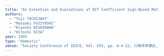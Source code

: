 ```yaml
---
title: "An Extention and Evaluations of DCT Coefficient Sign-Based Motion Detection Method for Motion JPEG Movies"
authors:
  - "Yuji TACHIZAKI"
  - "Masaaki FUJIYOSHI"
  - "Kiyoshi NISHIKAWA"
  - "Hitoshi KIYA"
year: 2008
type: "domestic"
venue: "Society Conference of IEICE, Vol. ESS, pp. A-4-22, 川崎市多摩区, 2008-09-19."
---
```


